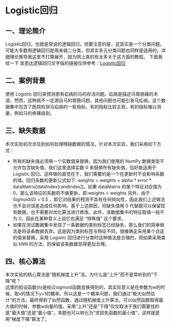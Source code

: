 Logistic回归
============

一、理论简介
----------
Logistic回归，也就是常说的逻辑回归，但要注意的是，这其实是一个分类问题。可能大多数用逻辑回归是用来做二分类，但其实多元分类问题也同样是适用的。详细理论推导我这里不打算展开，因为网上真的有太多关于这方面的教程。
下面我给一下 吴恩达逻辑回归文字版的链接仅供参考：[Logistic回归](http://www.ai-start.com/ml2014/html/week3.html)

二、案例背景
-----------
使用 Logistic 回归来预测患有疝病的马的存活问题。疝病是描述马胃肠痛的术语。然而，这种病不一定源自马的胃肠问题，其他问题也可能引发马疝病。这个数据集中包含了医院检测马疝病的一些指标，有的指标比较主观，有的指标难以测量，例如马的疼痛级别。

三、缺失数据
-----------
本次实验初次涉及到如何处理残缺数据的情况。针对本次实验，我们采用如下方式：
- 所有的缺失值必须用一个实数值来替换，因为我们使用的 NumPy 数据类型不允许包含缺失值。我们这里选择实数 0 来替换所有缺失值，恰好能适用于 Logistic 回归。这样做的直觉在于，我们需要的是一个在更新时不会影响系数的值。回归系数的更新公式如下:
weights = weights + alpha * error * dataMatrix[dataIndex[randIndex]]。如果 dataMatrix 的某个特征对应值为 0，那么该特征的系数将不做更新，即:weights = weights
另外，由于 Sigmoid(0) = 0.5 ，即它对结果的预测不具有任何倾向性，因此我们上述做法也不会对误差造成任何影响。基于上述原因，将缺失值用 0 代替既可以保留现有数据，也不需要对优化算法进行修改。此外，该数据集中的特征取值一般不为 0，因此在某种意义上说它也满足 “特殊值” 这个要求。
- 如果在测试数据集中发现了一条数据的类别标签已经缺失，那么我们的简单做法是将该条数据丢弃。这是因为类别标签与特征不同，很难确定采用某个合适的值来替换。采用 Logistic 回归进行分类时这种做法是合理的，而如果采用类似 kNN 的方法，则保留该条数据显得更加合理。

四、核心算法
-----------
本次实验的核心算法是“随机梯度上升”法。为什么是“上升”而不是常听到的“下降”呢？<br>
这里的假设函数(h)是经过sigmoid函数变换得到的，其实际意义是在参数为w的时候，取x的情况下y=1的概率。所以这是一个概率问题，我们通过“极大似然估计”的方法，最终得到了似然函数，通过随机梯度上升算法，可以似然函数取得最大值的时候，参数w向量的值。采用“上升”还是“下降”仅仅取决于我们需要找的是“最大值”还是“最小值”。本题也可以转化为“求损失函数的最小值”，这样就是用“梯度下降”算法了。
